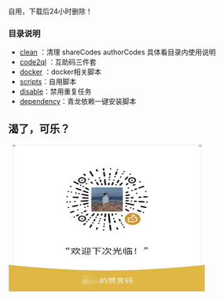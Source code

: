
###
自用，下载后24小时删除！
### 目录说明
 - [clean](clean) ：清理 shareCodes authorCodes 具体看目录内使用说明
 - [code2ql](code2ql) ：互助码三件套
 - [docker](docker) ：docker相关脚本
 - [scripts](scripts)：自用脚本
 - [disable](disable)：禁用重复任务
 - [dependency](dependency)：青龙依赖一键安装脚本
## 渴了，可乐？
<img src="static/img/donate.png"  height="300" width="400">
